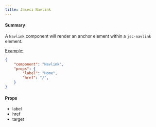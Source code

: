 ```yaml
---
title: Jaseci Navlink
---
```


#### Summary

A `Navlink` component will render an anchor element within a `jsc-navlink` element.

<u>Example:</u>

```JSON
{
	"component": "Navlink",
	"props": {
		"label": "Home",
		"href": "/",
	}
}
```

#### Props

- label
- href
- target
